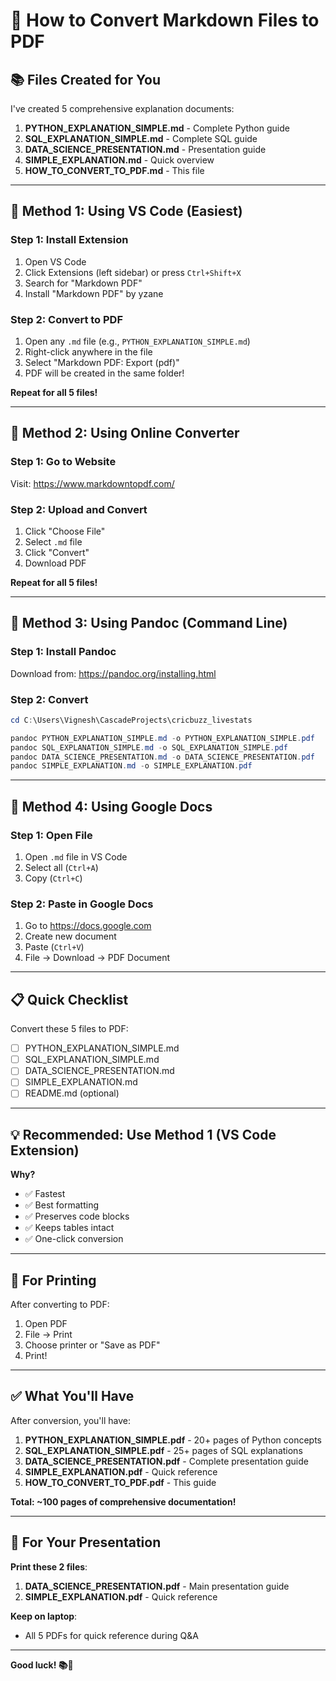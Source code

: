 # 📄 How to Convert Markdown Files to PDF

## 📚 Files Created for You

I've created 5 comprehensive explanation documents:

1. **PYTHON_EXPLANATION_SIMPLE.md** - Complete Python guide
2. **SQL_EXPLANATION_SIMPLE.md** - Complete SQL guide
3. **DATA_SCIENCE_PRESENTATION.md** - Presentation guide
4. **SIMPLE_EXPLANATION.md** - Quick overview
5. **HOW_TO_CONVERT_TO_PDF.md** - This file

---

## 🔄 Method 1: Using VS Code (Easiest)

### **Step 1: Install Extension**
1. Open VS Code
2. Click Extensions (left sidebar) or press `Ctrl+Shift+X`
3. Search for "Markdown PDF"
4. Install "Markdown PDF" by yzane

### **Step 2: Convert to PDF**
1. Open any `.md` file (e.g., `PYTHON_EXPLANATION_SIMPLE.md`)
2. Right-click anywhere in the file
3. Select "Markdown PDF: Export (pdf)"
4. PDF will be created in the same folder!

**Repeat for all 5 files!**

---

## 🔄 Method 2: Using Online Converter

### **Step 1: Go to Website**
Visit: https://www.markdowntopdf.com/

### **Step 2: Upload and Convert**
1. Click "Choose File"
2. Select `.md` file
3. Click "Convert"
4. Download PDF

**Repeat for all 5 files!**

---

## 🔄 Method 3: Using Pandoc (Command Line)

### **Step 1: Install Pandoc**
Download from: https://pandoc.org/installing.html

### **Step 2: Convert**
```powershell
cd C:\Users\Vignesh\CascadeProjects\cricbuzz_livestats

pandoc PYTHON_EXPLANATION_SIMPLE.md -o PYTHON_EXPLANATION_SIMPLE.pdf
pandoc SQL_EXPLANATION_SIMPLE.md -o SQL_EXPLANATION_SIMPLE.pdf
pandoc DATA_SCIENCE_PRESENTATION.md -o DATA_SCIENCE_PRESENTATION.pdf
pandoc SIMPLE_EXPLANATION.md -o SIMPLE_EXPLANATION.pdf
```

---

## 🔄 Method 4: Using Google Docs

### **Step 1: Open File**
1. Open `.md` file in VS Code
2. Select all (`Ctrl+A`)
3. Copy (`Ctrl+C`)

### **Step 2: Paste in Google Docs**
1. Go to https://docs.google.com
2. Create new document
3. Paste (`Ctrl+V`)
4. File → Download → PDF Document

---

## 📋 Quick Checklist

Convert these 5 files to PDF:
- [ ] PYTHON_EXPLANATION_SIMPLE.md
- [ ] SQL_EXPLANATION_SIMPLE.md
- [ ] DATA_SCIENCE_PRESENTATION.md
- [ ] SIMPLE_EXPLANATION.md
- [ ] README.md (optional)

---

## 💡 Recommended: Use Method 1 (VS Code Extension)

**Why?**
- ✅ Fastest
- ✅ Best formatting
- ✅ Preserves code blocks
- ✅ Keeps tables intact
- ✅ One-click conversion

---

## 📱 For Printing

After converting to PDF:
1. Open PDF
2. File → Print
3. Choose printer or "Save as PDF"
4. Print!

---

## ✅ What You'll Have

After conversion, you'll have:
1. **PYTHON_EXPLANATION_SIMPLE.pdf** - 20+ pages of Python concepts
2. **SQL_EXPLANATION_SIMPLE.pdf** - 25+ pages of SQL explanations
3. **DATA_SCIENCE_PRESENTATION.pdf** - Complete presentation guide
4. **SIMPLE_EXPLANATION.pdf** - Quick reference
5. **HOW_TO_CONVERT_TO_PDF.pdf** - This guide

**Total: ~100 pages of comprehensive documentation!**

---

## 🎯 For Your Presentation

**Print these 2 files**:
1. **DATA_SCIENCE_PRESENTATION.pdf** - Main presentation guide
2. **SIMPLE_EXPLANATION.pdf** - Quick reference

**Keep on laptop**:
- All 5 PDFs for quick reference during Q&A

---

**Good luck! 📚🚀**
